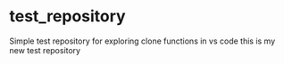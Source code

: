 # test_repository
Simple test repository for exploring clone functions in vs code
this is my new test repository

